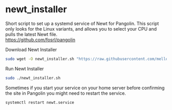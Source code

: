 # newt_installer
Short script to set up a systemd service of Newt for Pangolin.  This script only looks for the Linux variants, and allows you to select your CPU and pulls the latest Newt file.  
https://github.com/fosrl/pangolin

Download Newt Installer
```bash
sudo wget -O newt_installer.sh "https://raw.githubusercontent.com/mellow65/newt_installer/refs/heads/main/newt_installer.sh" && sudo chmod +x ./newt_installer.sh
```

Run Newt Installer
```bash
sudo ./newt_installer.sh
```

Sometimes if you start your service on your home server before confirming the site in Pangolin you might need to restart the service.
```bash
systemctl restart newt.service
```

